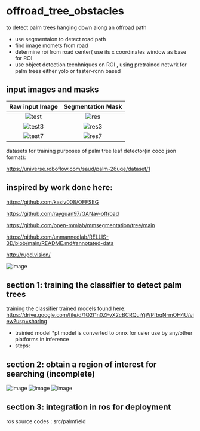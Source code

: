 # offroad_tree_obstacles
to detect palm trees hanging down along an offroad path

- use segmentaion to detect road path
- find image momets from road 
- determine roi from road center( use its x coordinates window as  base for ROI
- use object detection tecnhniques on ROI , using pretrained netwrk for palm trees either yolo or faster-rcnn based


## input images and masks
Raw input Image             |  Segmentation Mask
:-------------------------:|:-------------------------:
![test](https://github.com/tshiamor/offroad_tree_obstacles/assets/56265291/69656450-b352-426a-9ea6-f9fc388169e1) | ![res](https://github.com/tshiamor/offroad_tree_obstacles/assets/56265291/5aad1215-40ed-4f8f-a837-746999c1e64a)
![test3](https://github.com/tshiamor/offroad_tree_obstacles/assets/56265291/b8a17bee-44e0-4fdb-a21c-43c4ae354d2a) | ![res3](https://github.com/tshiamor/offroad_tree_obstacles/assets/56265291/a39a1f45-aec1-4ee0-8be2-fb2d0801e8fd)
![test7](https://github.com/tshiamor/offroad_tree_obstacles/assets/56265291/362dbfe6-fda1-4e1f-ac48-314d206c8855) | ![res7](https://github.com/tshiamor/offroad_tree_obstacles/assets/56265291/509a049c-b092-4827-aa9c-c4cfd12a03a0)


datasets for training purposes of palm tree leaf detector(in coco json format):

https://universe.roboflow.com/saud/palm-26uqe/dataset/1


## inspired by work done here:
https://github.com/kasiv008/OFFSEG

https://github.com/rayguan97/GANav-offroad

https://github.com/open-mmlab/mmsegmentation/tree/main

https://github.com/unmannedlab/RELLIS-3D/blob/main/README.md#annotated-data

http://rugd.vision/


![image](https://github.com/tshiamor/offroad_tree_obstacles/assets/56265291/15d893bb-165e-48ee-b227-17cd027fb2c5)


## section 1: training the classifier to detect palm trees
training the classifier
trained models found here:
https://drive.google.com/file/d/1Q2t1n0ZFvX2cBCRQuiYjWPfbqNrmOH4U/view?usp=sharing
- trainied model *pt model is converted to onnx for usier use by any/other platforms in inference 
- steps:


## section 2: obtain a region of interest for searching (incomplete)
![image](https://github.com/tshiamor/offroad_tree_obstacles/assets/56265291/da95d5df-3a73-4d42-b20c-3aa4011573a5)
![image](https://github.com/tshiamor/offroad_tree_obstacles/assets/56265291/ca33b95c-1a69-4fe9-8d7b-9f90b5126f08)
![image](https://github.com/tshiamor/offroad_tree_obstacles/assets/56265291/0c8d70c2-bc27-4ed7-a65c-aba8f56f7081)




## section 3: integration in ros for deployment
ros source codes : src/palmfield




